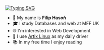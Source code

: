 
<a href="https://git.io/typing-svg">
  <img src="https://readme-typing-svg.herokuapp.com?font=Monomaniac+One&duration=100&pause=1700&color=28F71A&random=false&width=435&lines=%3E_;+" alt="Typing SVG" />
</a>

<!--
<p align="center">
  <ul>
    <li>My name is Filip Hasoň</li>
    <li>I'm studying </li>
    <li>🌐 Web Development</li>
    <li>🐧 I use Artix Linux</li>
  </ul>
  
  <img src="https://readme-typing-svg.herokuapp.com?font=Kode+Mono&pause=300&center=true&color=28F71A&repeat=true&random=false&width=435&lines=Welcome%2C+Pilgrim!;Here+be+dragons...;...and+perhaps+some+untested+code...;So+have+a+look+around!;+" alt="Typing SVG" />
</p>
  
<hr />
  <a href="https://hasonfilip.github.io">hasonfilip.github.io</a>
-->

<!--
<p align="center">
  <a href="https://hasonfilip.github.io">
    <img src="https://readme-typing-svg.herokuapp.com?font=Kode+Mono&repeat=true&duration=1&pause=5000&center=true&color=28F71A&underline=true&width=435&lines=hasonfilip.github.io" alt="Typing SVG" />
  </a>
</p>
-->

<!--
<hr />
<p align="center">
  <a href="https://github.com/hasonfilip"><img width="50%" src="https://github-readme-stats-git-masterorgs-github-readme-stats-team.vercel.app/api/top-langs/?username=hasonfilip&include_orgs=true&theme=dark&hide=cmake&layout=compact&langs_count=5&bg_color=101010&hide_title=true"></a>
</p>
-->

- 👤 My name is **Filip Hasoň**
- 🎓 I study Databases and web at MFF UK
- 🌐 I'm interested in Web Development
- 🐧 I use [Artix Linux](https://artixlinux.org) as my daily driver
- 📚 In my free time I enjoy reading
  

